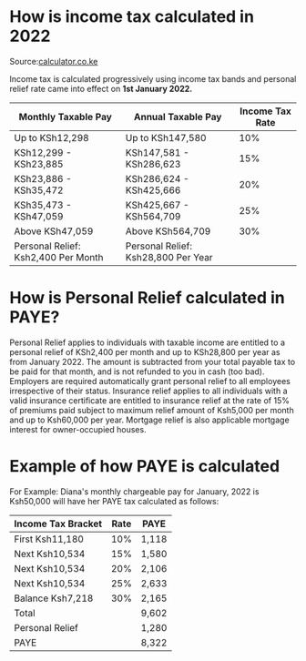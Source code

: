 # How is income tax calculated in 2022

Source:[calculator.co.ke](https://bit.ly/3tuZdM7)

Income tax is calculated progressively using income tax bands and personal relief rate came into effect on **1st January 2022.**

| Monthly Taxable Pay                 | Annual Taxable Pay                  | Income Tax Rate |
|-------------------------------------|-------------------------------------|-----------------|
| Up to KSh12,298                     | Up to KSh147,580                    | 10%             |
| KSh12,299 - KSh23,885               | KSh147,581 - KSh286,623             | 15%             |
| KSh23,886 - KSh35,472               | KSh286,624 - KSh425,666             | 20%             |
| KSh35,473 - KSh47,059               | KSh425,667 - KSh564,709             | 25%             |
| Above KSh47,059                     | Above KSh564,709                    | 30%             |
| Personal Relief: Ksh2,400 Per Month | Personal Relief: Ksh28,800 Per Year |                 |

# How is Personal Relief calculated in PAYE?

Personal Relief applies to individuals with taxable income are entitled to a personal relief of KSh2,400 per month and up to KSh28,800 per year as from January 2022. The amount is subtracted from your total payable tax to be paid for that month, and is not refunded to you in cash (too bad). Employers are required automatically grant personal relief to all employees irrespective of their status. Insurance relief applies to all individuals with a valid insurance certificate are entitled to insurance relief at the rate of 15% of premiums paid subject to maximum relief amount of Ksh5,000 per month and up to Ksh60,000 per year. Mortgage relief is also applicable mortgage interest for owner-occupied houses.

# Example of how PAYE is calculated

For Example: Diana's monthly chargeable pay for January, 2022 is Ksh50,000 will have her PAYE tax calculated as follows:

| Income Tax Bracket | Rate | PAYE  |
|--------------------|------|-------|
| First Ksh11,180    | 10%  | 1,118 |
| Next Ksh10,534     | 15%  | 1,580 |
| Next Ksh10,534     | 20%  | 2,106 |
| Next Ksh10,534     | 25%  | 2,633 |
| Balance Ksh7,218   | 30%  | 2,165 |
| Total              |      | 9,602 |
| Personal Relief    |      | 1,280 |
| PAYE               |      | 8,322 |
